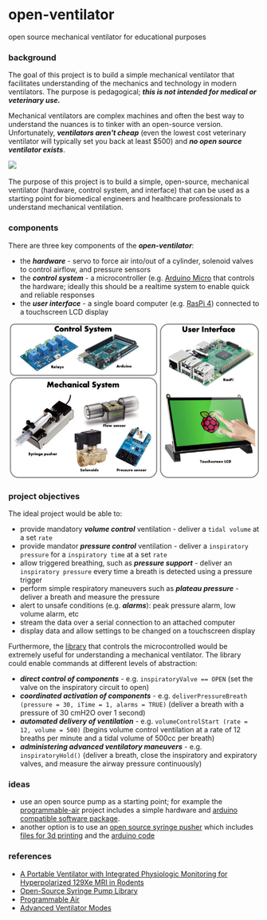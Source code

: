 # open-ventilator
open source mechanical ventilator for educational purposes

### background
The goal of this project is to build a simple mechanical ventilator that facilitates understanding of the mechanics and technology in modern ventilators. The purpose is pedagogical; ***this is not intended for medical or veterinary use.***

Mechanical ventilators are complex machines and often the best way to understand the nuances is to tinker with an open-source version. Unfortunately, ***_ventilators aren't cheap_*** (even the lowest cost veterinary ventilator will typically set you back at least $500) and ***_no open source ventilator exists_***.

![](https://ars.els-cdn.com/content/image/3-s2.0-B9780323390064000259-f25-15-9780323390064.jpg)

The purpose of this project is to build a simple, open-source, mechanical ventilator (hardware, control system, and interface) that can be used as a starting point for biomedical engineers and healthcare professionals to understand mechanical ventilation.

### components
There are three key components of the ***open-ventilator***:
* the ***_hardware_*** - servo to force air into/out of a cylinder, solenoid valves to control airflow, and pressure sensors
* the ***_control system_*** - a microcontroller (e.g. [Arduino Micro](https://store.arduino.cc/usa/arduino-micro) that controls the hardware; ideally this should be a realtime system to enable quick and reliable responses
* the ***_user interface_*** - a single board computer (e.g. [RasPi 4](https://www.raspberrypi.org/blog/raspberry-pi-4-on-sale-now-from-35/)) connected to a touchscreen LCD display

![high level system architecture](https://github.com/nickmmark/open-ventilator/blob/master/figures/open_vent_components.png)

### project objectives
The ideal project would be able to:
* provide mandatory ***volume control*** ventilation - deliver a ```tidal volume``` at a set ```rate```
* provide mandator ***pressure control*** ventilation - deliver a ```inspiratory pressure``` for a ```inspiratory time``` at a set ```rate```
* allow triggered breathing, such as ***pressure support*** - deliver an ```inspiratory pressure``` every time a breath is detected using a pressure trigger
* perform simple respiratory maneuvers such as ***plateau pressure*** - deliver a breath and measure the pressure
* alert to unsafe conditions (e.g. ***alarms***): peak pressure alarm, low volume alarm, etc
* stream the data over a serial connection to an attached computer
* display data and allow settings to be changed on a touchscreen  display

Furthermore, the [library](https://www.arduino.cc/en/hacking/libraries) that controls the microcontrolled would be extremely useful for understanding a mechanical ventilator. The library could enable commands at different levels of abstraction:
* ***direct control of components*** - e.g. ```inspiratoryValve == OPEN``` (set the valve on the inspiratory circuit to open)
* ***coordinated activation of components*** - e.g. ```deliverPressureBreath (pressure = 30, iTime = 1, alarms = TRUE)``` (deliver a breath with a pressure of 30 cmH2O over 1 second)
* ***automated delivery of ventilation*** - e.g. ```volumeControlStart (rate = 12, volume = 500)``` (begins volume control ventilation at a rate of 12 breaths per minute and a tidal volume of 500cc per breath)
* ***administering advanced ventilatory maneuvers*** - e.g. ```inspiratoryHold()``` (deliver a breath, close the inspiratory and expiratory valves, and measure the airway pressure continuously)


### ideas
- use an open source pump as a starting point; for example the [programmable-air](https://www.crowdsupply.com/tinkrmind/programmable-air) project includes a simple hardware and [arduino compatible software package](https://github.com/programmable-air/code).
- another option is to use an [open source syringe pusher](https://www.appropedia.org/Open-source_syringe_pump) which includes [files for 3d printing](https://www.youmagine.com/designs/syringe-pump) and the [arduino code](https://github.com/naroom/OpenSyringePump)


### references
* [A Portable Ventilator with Integrated Physiologic Monitoring for Hyperpolarized 129Xe MRI in Rodents](https://www.ncbi.nlm.nih.gov/pmc/articles/PMC6719309/)
* [Open-Source Syringe Pump Library](https://www.appropedia.org/Open-source_syringe_pump)
* [Programmable Air](https://www.programmableair.com/)
* [Advanced Ventilator Modes](https://www.sap.org.ar/docs/congresos_2014/Emergencias%20y%20Cuidados%20Criticos/PDFs/venkataraman_modos_ventilatorios_avanzados.pdf)
